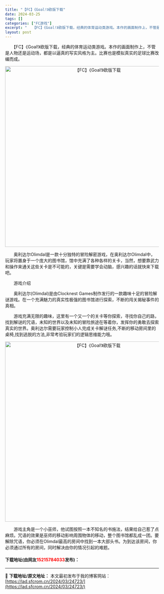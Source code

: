 ```yaml
---
title: "【FC】《Goal!》欧版下载"
date: 2024-03-25
tags: []
categories: ["FC游戏"]
excerpt: "　　【FC】《Goal!》欧版下载，经典的体育运动类游戏。本作的画面制作上，不管是人物还是运动场，都是以逼真的写实风格为主。比赛也是模拟真实的足球比赛改编而成。 　　奥利达尔Olimdal是一款十分独特的冒险解密游戏，在奥利达尔Olimdal中，玩家将置身于一个庞大的图书馆，馆中充满了各种各样的关卡&hellip;"
layout: post
---
```


 <p>　　【FC】《Goal!》欧版下载，经典的体育运动类游戏。本作的画面制作上，不管是人物还是运动场，都是以逼真的写实风格为主。比赛也是模拟真实的足球比赛改编而成。</p> <p align="center"><img align="" border="0" src="https://lad.sfcrom.cn/wp-content/uploads/2024/03/20240325_660191e0f1054.png" width="592" alt="【FC】《Goal!》欧版下载" /></p> <p>　　奥利达尔Olimdal是一款十分独特的冒险解密游戏，在奥利达尔Olimdal中，玩家将置身于一个庞大的图书馆，馆中充满了各种各样的关卡，当然，想要靠武力和操作来通关这些关卡是不可能的，关键是需要学会动脑，感兴趣的话就快来下载吧。</p> <p>　　游戏介绍</p> <p>　　奥利达尔(Olimdal)是由Clocknest Games制作发行的一款趣味十足的冒险解谜游戏。在一个充满魅力的真实性极强的图书馆进行探索，不断的闯关揭秘事件的真相。</p> <p>　　游戏充满无限的趣味，这里有一个又一个的关卡等你探索，寻找你自己的路，找到解谜的咒语，未知的世界以及未知的冒险旅途在等着你，发挥你的勇敢去探索真实的世界。奥利达尔需要玩家控制小人完成关卡解谜任务,不断的移动房间里的桌椅,找到逃脱的方法,非常考验玩家们的逻辑思维能力哦。</p> <p align="center"><img align="" border="0" src="https://lad.sfcrom.cn/wp-content/uploads/2024/03/20240325_660191e201736.png" width="590" alt="【FC】《Goal!》欧版下载" /></p> <p>　　游戏主角是一个小巫师，他试图按照一本不知名的书施法，结果给自己惹了点麻烦。咒语的效果是巫师的移动影响周围物体的移动，整个图书馆都乱成一团。要解除咒语，你必须在Olimdal最高的房间中找到一本大部头书。为到达该房间，你必须通过所有的房间，同时解决由你的情况引起的难题。</p> <p><h4>下载地址(由网友<font color="red">15215784033</font>发布)：</h4></p> 

---
📖 **下载地址/原文地址：** 本文最初发布于我的博客网站：[https://lad.sfcrom.cn/2024/03/24723/](https://lad.sfcrom.cn/2024/03/24723/)
